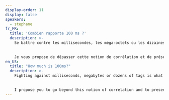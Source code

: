 ```yaml
---
display-order: 11
display: false
speakers:
  - stephane
fr_FR:
  title: 'Combien rapporte 100 ms ?'
  description: >-
    Se battre contre les millisecondes, les méga-octets ou les dizaines de tags c'est ce que les accrocs à la webperf font tous les jours et c'est évidemment une nécessité pour nos internautes chéris. Mais si on travaille tous dans cet écosystème, c'est qu'Amazon a un jour mis des chiffres sur les impacts business qu'avait ce travail (100 ms, etc. vous connaissez ? ;-). Depuis, des dizaines et des dizaines d'études ont montré avec plus ou moins de bonheur la corrélation entre webperf et business.
    
    
    Je vous propose de dépasser cette notion de corrélation et de présenter des méthodes pour mesurer concrètement quel est l'impact de la webperf sur votre site Web : distributions, tests A/B, tests du Khi2, etc… mais aussi d'illustrer ça avec des cas réels rencontrés au cours de ma longue vie d'expert Webperf.
en_US:
  title: "How much is 100ms?"
  description: >-
    Fighting against milliseconds, megabytes or dozens of tags is what webperf addicts do every day and it is obviously a necessity for our beloved Internet users. But the reason that we all work in this ecosystem, is that Amazon has one day put figures on the business impacts that this work had (100ms, etc. you know? ;-). Since then, dozens and dozens of studies have shown with varying degrees of success the correlation between webperf and business.
    
    
    I propose you to go beyond this notion of correlation and to present methods to measure concretely what is the impact of the webperf on your Web site: distributions, A/B tests, Chi2 tests, etc... but also to illustrate this with real cases met during my long life as Webperf expert.
---
```

